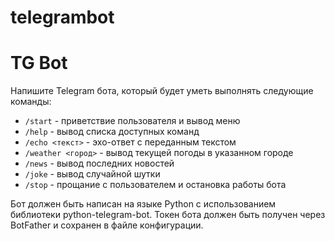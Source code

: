 # telegrambot
# TG Bot

 Напишите Telegram бота, который будет уметь выполнять следующие команды:

- `/start` - приветствие пользователя и вывод меню
- `/help` - вывод списка доступных команд
- `/echo <текст>` - эхо-ответ с переданным текстом
- `/weather <город>` - вывод текущей погоды в указанном городе
- `/news` - вывод последних новостей
- `/joke` - вывод случайной шутки
- `/stop` - прощание с пользователем и остановка работы бота

Бот должен быть написан на языке Python с использованием библиотеки python-telegram-bot. Токен бота должен быть получен через BotFather и сохранен в файле конфигурации.
